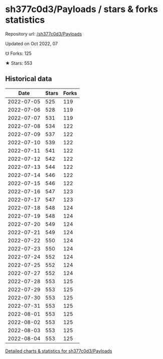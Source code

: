 # sh377c0d3/Payloads / stars & forks statistics

Repository url: [/sh377c0d3/Payloads](https://github.com/sh377c0d3/Payloads)

Updated on Oct 2022, 07

☋ Forks: 125

★ Stars: 553

## Historical data
| Date | Stars | Forks |
|------|-------|-------|
| 2022-07-05 | 525 | 119 | 
| 2022-07-06 | 528 | 119 | 
| 2022-07-07 | 531 | 119 | 
| 2022-07-08 | 534 | 122 | 
| 2022-07-09 | 537 | 122 | 
| 2022-07-10 | 539 | 122 | 
| 2022-07-11 | 541 | 122 | 
| 2022-07-12 | 542 | 122 | 
| 2022-07-13 | 544 | 122 | 
| 2022-07-14 | 546 | 122 | 
| 2022-07-15 | 546 | 122 | 
| 2022-07-16 | 547 | 123 | 
| 2022-07-17 | 547 | 123 | 
| 2022-07-18 | 548 | 124 | 
| 2022-07-19 | 548 | 124 | 
| 2022-07-20 | 549 | 124 | 
| 2022-07-21 | 549 | 124 | 
| 2022-07-22 | 550 | 124 | 
| 2022-07-23 | 550 | 124 | 
| 2022-07-24 | 552 | 124 | 
| 2022-07-25 | 552 | 124 | 
| 2022-07-27 | 552 | 124 | 
| 2022-07-28 | 553 | 125 | 
| 2022-07-29 | 553 | 125 | 
| 2022-07-30 | 553 | 125 | 
| 2022-07-31 | 553 | 125 | 
| 2022-08-01 | 553 | 125 | 
| 2022-08-02 | 553 | 125 | 
| 2022-08-03 | 553 | 125 | 
| 2022-08-04 | 553 | 125 | 


[Detailed charts & statistics for sh377c0d3/Payloads](https://reviewgithub.com/rep/sh377c0d3/Payloads)
